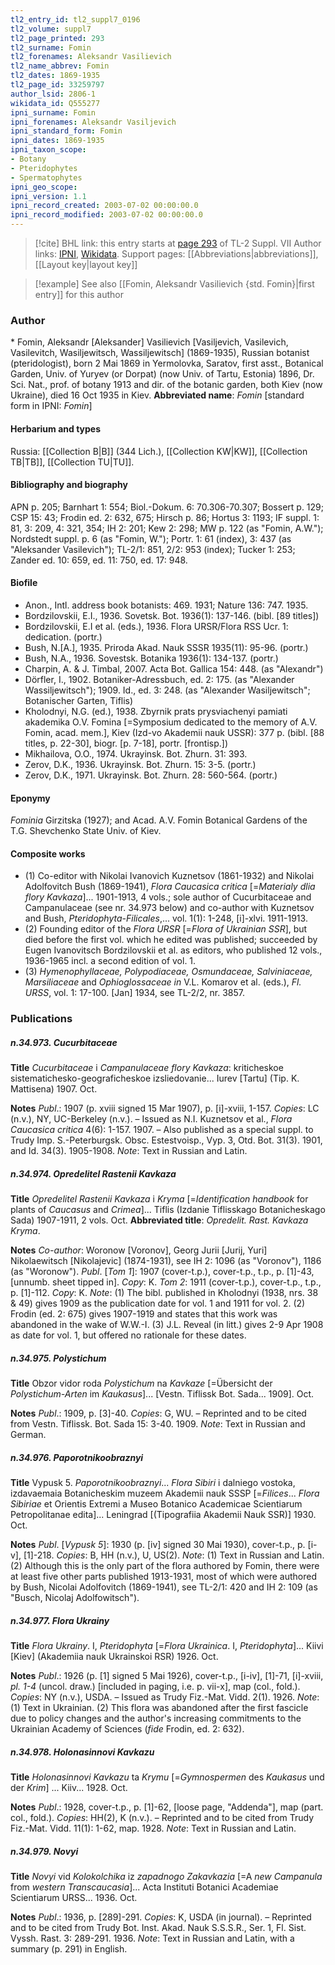 ```yaml
---
tl2_entry_id: tl2_suppl7_0196
tl2_volume: suppl7
tl2_page_printed: 293
tl2_surname: Fomin
tl2_forenames: Aleksandr Vasilievich
tl2_name_abbrev: Fomin
tl2_dates: 1869-1935
tl2_page_id: 33259797
author_lsid: 2806-1
wikidata_id: Q555277
ipni_surname: Fomin
ipni_forenames: Aleksandr Vasiljevich
ipni_standard_form: Fomin
ipni_dates: 1869-1935
ipni_taxon_scope: 
- Botany
- Pteridophytes
- Spermatophytes
ipni_geo_scope: 
ipni_version: 1.1
ipni_record_created: 2003-07-02 00:00:00.0
ipni_record_modified: 2003-07-02 00:00:00.0
---
```


> [!cite] BHL link: this entry starts at [page 293](https://www.biodiversitylibrary.org/page/33259797) of TL-2 Suppl. VII
> Author links: [IPNI](https://www.ipni.org/a/2806-1), [Wikidata](https://www.wikidata.org/wiki/Q555277). Support pages: [[Abbreviations|abbreviations]], [[Layout key|layout key]]

> [!example] See also [[Fomin, Aleksandr Vasilievich {std. Fomin}|first entry]] for this author

### Author

\* Fomin, Aleksandr \[Aleksander\] Vasilievich \[Vasiljevich, Vasilevich, Vasilevitch, Wasiljewitsch, Wassiljewitsch\] (1869-1935), Russian botanist (pteridologist), born 2 Mai 1869 in Yermolovka, Saratov, first asst., Botanical Garden, Univ. of Yuryev (or Dorpat) (now Univ. of Tartu, Estonia) 1896, Dr. Sci. Nat., prof. of botany 1913 and dir. of the botanic garden, both Kiev (now Ukraine), died 16 Oct 1935 in Kiev. 
**Abbreviated name**: *Fomin* \[standard form in IPNI: *Fomin*\]

#### Herbarium and types

Russia: [[Collection B|B]] (344 Lich.), [[Collection KW|KW]], [[Collection TB|TB]], [[Collection TU|TU]].

#### Bibliography and biography

APN p. 205; Barnhart 1: 554; Biol.-Dokum. 6: 70.306-70.307; Bossert p. 129; CSP 15: 43; Frodin ed. 2: 632, 675; Hirsch p. 86; Hortus 3: 1193; IF suppl. 1: 81, 3: 209, 4: 321, 354; IH 2: 201; Kew 2: 298; MW p. 122 (as "Fomin, A.W."); Nordstedt suppl. p. 6 (as "Fomin, W."); Portr. 1: 61 (index), 3: 437 (as "Aleksander Vasilevich"); TL-2/1: 851, 2/2: 953 (index); Tucker 1: 253; Zander ed. 10: 659, ed. 11: 750, ed. 17: 948.

#### Biofile

- Anon., Intl. address book botanists: 469. 1931; Nature 136: 747. 1935.
- Bordzilovskii, E.I., 1936. Sovetsk. Bot. 1936(1): 137-146. (bibl. \[89 titles\])
- Bordzilovskii, E.I et al. (eds.), 1936. Flora URSR/Flora RSS Ucr. 1: dedication. (portr.)
- Bush, N.\[A.\], 1935. Priroda Akad. Nauk SSSR 1935(11): 95-96. (portr.)
- Bush, N.A., 1936. Sovestsk. Botanika 1936(1): 134-137. (portr.)
- Charpin, A. & J. Timbal, 2007. Acta Bot. Gallica 154: 448. (as "Alexandr")
- Dörfler, I., 1902. Botaniker-Adressbuch, ed. 2: 175. (as "Alexander Wassiljewitsch"); 1909. Id., ed. 3: 248. (as "Alexander Wasiljewitsch"; Botanischer Garten, Tiflis)
- Kholodnyi, N.G. (ed.), 1938. Zbyrnik prats prysviachenyi pamiati akademika O.V. Fomina \[=Symposium dedicated to the memory of A.V. Fomin, acad. mem.\], Kiev (Izd-vo Akademii nauk USSR): 377 p. (bibl. \[88 titles, p. 22-30\], biogr. \[p. 7-18\], portr. \[frontisp.\])
- Mikhailova, O.O., 1974. Ukrayinsk. Bot. Zhurn. 31: 393.
- Zerov, D.K., 1936. Ukrayinsk. Bot. Zhurn. 15: 3-5. (portr.)
- Zerov, D.K., 1971. Ukrayinsk. Bot. Zhurn. 28: 560-564. (portr.)

#### Eponymy

*Fominia* Girzitska (1927); and Acad. A.V. Fomin Botanical Gardens of the T.G. Shevchenko State Univ. of Kiev.

#### Composite works

- (1) Co-editor with Nikolai Ivanovich Kuznetsov (1861-1932) and Nikolai Adolfovitch Bush (1869-1941), *Flora Caucasica critica* \[=*Materialy dlia flory Kavkaza*\]... 1901-1913, 4 vols.; sole author of Cucurbitaceae and Campanulaceae (see nr. 34.973 below) and co-author with Kuznetsov and Bush, *Pteridophyta-Filicales*,... vol. 1(1): 1-248, \[i\]-xlvi. 1911-1913.
- (2) Founding editor of the *Flora URSR* \[=*Flora of Ukrainian SSR*\], but died before the first vol. which he edited was published; succeeded by Eugen Ivanovitsch Bordzilovskii et al. as editors, who published 12 vols., 1936-1965 incl. a second edition of vol. 1.
- (3) *Hymenophyllaceae, Polypodiaceae, Osmundaceae, Salviniaceae, Marsiliaceae* and *Ophioglossaceae in* V.L. Komarov et al. (eds.), *Fl. URSS*, vol. 1: 17-100. \[Jan\] 1934, see TL-2/2, nr. 3857.

### Publications

##### n.34.973. Cucurbitaceae

**Title**
*Cucurbitaceae* i *Campanulaceae flory Kavkaza*: kriticheskoe sistematichesko-geograficheskoe izsliedovanie... Iurev \[Tartu\] (Tip. K. Mattisena) 1907. Oct.

**Notes**
*Publ*.: 1907 (p. xviii signed 15 Mar 1907), p. \[i\]-xviii, 1-157. *Copies*: LC (n.v.), NY, UC-Berkeley (n.v.). – Issued as N.I. Kuznetsov et al., *Flora Caucasica critica* 4(6): 1-157. 1907. – Also published as a special suppl. to Trudy Imp. S.-Peterburgsk. Obsc. Estestvoisp., Vyp. 3, Otd. Bot. 31(3). 1901, and Id. 34(3). 1905-1908.
*Note*: Text in Russian and Latin.

##### n.34.974. Opredelitel Rastenii Kavkaza

**Title**
*Opredelitel Rastenii Kavkaza* i *Kryma* \[=*Identification handbook* for plants of *Caucasus* and *Crimea*\]... Tiflis (Izdanie Tiflisskago Botanicheskago Sada) 1907-1911, 2 vols. Oct.
**Abbreviated title**: *Opredelit. Rast. Kavkaza Kryma*.

**Notes**
*Co-author*: Woronow \[Voronov\], Georg Jurii \[Jurij, Yuri\] Nikolaewitsch \[Nikolajevic\] (1874-1931), see IH 2: 1096 (as "Voronov"), 1186 (as "Woronow").
*Publ*. \[*Tom 1*\]: 1907 (cover-t.p.), cover-t.p., t.p., p. \[1\]-43, \[unnumb. sheet tipped in\]. *Copy*: K.
*Tom 2*: 1911 (cover-t.p.), cover-t.p., t.p., p. \[1\]-112. *Copy*: K.
*Note*: (1) The bibl. published in Kholodnyi (1938, nrs. 38 & 49) gives 1909 as the publication date for vol. 1 and 1911 for vol. 2. (2) Frodin (ed. 2: 675) gives 1907-1919 and states that this work was abandoned in the wake of W.W.-I. (3) J.L. Reveal (in litt.) gives 2-9 Apr 1908 as date for vol. 1, but offered no rationale for these dates.

##### n.34.975. Polystichum

**Title**
Obzor vidor roda *Polystichum* na *Kavkaze* \[=Übersicht der *Polystichum-Arten* im *Kaukasus*\]... \[Vestn. Tiflissk Bot. Sada... 1909\]. Oct.

**Notes**
*Publ*.: 1909, p. \[3\]-40. *Copies*: G, WU. – Reprinted and to be cited from Vestn. Tiflissk. Bot. Sada 15: 3-40. 1909.
*Note*: Text in Russian and German.

##### n.34.976. Paporotnikoobraznyi

**Title**
Vypusk 5. *Paporotnikoobraznyi*... *Flora Sibiri* i dalniego vostoka, izdavaemaia Botanicheskim muzeem Akademii nauk SSSP \[=*Filices*... *Flora Sibiriae* et Orientis Extremi a Museo Botanico Academicae Scientiarum Petropolitanae edita\]... Leningrad \[(Tipografiia Akademii Nauk SSR)\] 1930. Oct.

**Notes**
*Publ*. \[*Vypusk 5*\]: 1930 (p. \[iv\] signed 30 Mai 1930), cover-t.p., p. \[i-v\], \[1\]-218. *Copies*: B, HH (n.v.), U, US(2).
*Note*: (1) Text in Russian and Latin. (2) Although this is the only part of the flora authored by Fomin, there were at least five other parts published 1913-1931, most of which were authored by Bush, Nicolai Adolfovitch (1869-1941), see TL-2/1: 420 and IH 2: 109 (as "Busch, Nicolaj Adolfowitsch").

##### n.34.977. Flora Ukrainy

**Title**
*Flora Ukrainy*. I, *Pteridophyta* \[=*Flora Ukrainica*. I, *Pteridophyta*\]... Kiivi \[Kiev\] (Akademiia nauk Ukrainskoi RSR) 1926. Oct.

**Notes**
*Publ*.: 1926 (p. \[1\] signed 5 Mai 1926), cover-t.p., \[i-iv\], \[1\]-71, \[i\]-xviii, *pl. 1-4* (uncol. draw.) \[included in paging, i.e. p. vii-x\], map (col., fold.). *Copies*: NY (n.v.), USDA. – Issued as Trudy Fiz.-Mat. Vidd. 2(1). 1926.
*Note*: (1) Text in Ukrainian. (2) This flora was abandoned after the first fascicle due to policy changes and the author's increasing commitments to the Ukrainian Academy of Sciences (*fide* Frodin, ed. 2: 632).

##### n.34.978. Holonasinnovi Kavkazu

**Title**
*Holonasinnovi Kavkazu* ta *Krymu* \[=*Gymnospermen* des *Kaukasus* und der *Krim*\] ... Kiiv... 1928. Oct.

**Notes**
*Publ*.: 1928, cover-t.p., p. \[1\]-62, \[loose page, "Addenda"\], map (part. col., fold.). *Copies*: HH(2), K (n.v.). – Reprinted and to be cited from Trudy Fiz.-Mat. Vidd. 11(1): 1-62, map. 1928.
*Note*: Text in Russian and Latin.

##### n.34.979. Novyi

**Title**
*Novyi* vid *Kolokolchika* iz *zapadnogo Zakavkazia* \[=A *new Campanula* from *western Transcaucasia*\]... Acta Instituti Botanici Academiae Scientiarum URSS... 1936. Oct.

**Notes**
*Publ*.: 1936, p. \[289\]-291. *Copies*: K, USDA (in journal). – Reprinted and to be cited from Trudy Bot. Inst. Akad. Nauk S.S.S.R., Ser. 1, Fl. Sist. Vyssh. Rast. 3: 289-291. 1936.
*Note*: Text in Russian and Latin, with a summary (p. 291) in English.

